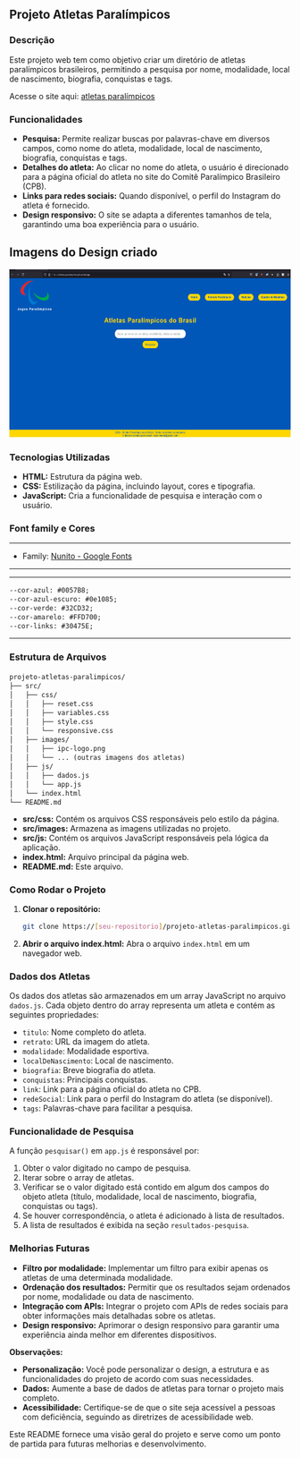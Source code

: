 ## **Projeto Atletas Paralímpicos**

### **Descrição**

Este projeto web tem como objetivo criar um diretório de atletas paralímpicos brasileiros, permitindo a pesquisa por nome, modalidade, local de nascimento, biografia, conquistas e tags.

Acesse o site aqui: [atletas paralímpicos](https://atletas-paralimpicos-phi.vercel.app/)

### **Funcionalidades**

* **Pesquisa:** Permite realizar buscas por palavras-chave em diversos campos, como nome do atleta, modalidade, local de nascimento, biografia, conquistas e tags.
* **Detalhes do atleta:** Ao clicar no nome do atleta, o usuário é direcionado para a página oficial do atleta no site do Comitê Paralímpico Brasileiro (CPB).
* **Links para redes sociais:** Quando disponível, o perfil do Instagram do atleta é fornecido.
* **Design responsivo:** O site se adapta a diferentes tamanhos de tela, garantindo uma boa experiência para o usuário.

## **Imagens do Design criado**
<div align="center">
<img src="./src/images/atletas-paralimpicos.gif"  style="height: 300px; text-align: center;"> <br>
</div>


### **Tecnologias Utilizadas**

* **HTML:** Estrutura da página web.
* **CSS:** Estilização da página, incluindo layout, cores e tipografia.
* **JavaScript:** Cria a funcionalidade de pesquisa e interação com o usuário.

### **Font family e Cores**

***
- Family: [Nunito - Google Fonts](https://fonts.google.com/specimen/Nunito?query=nunito)
***


***
    --cor-azul: #0057B8;
    --cor-azul-escuro: #0e1085;
    --cor-verde: #32CD32;
    --cor-amarelo: #FFD700;
    --cor-links: #30475E;
***

### **Estrutura de Arquivos**

```
projeto-atletas-paralimpicos/
├── src/
│   ├── css/
│   │   ├── reset.css
│   │   ├── variables.css
│   │   ├── style.css
│   │   └── responsive.css
│   ├── images/
│   │   ├── ipc-logo.png
│   │   └── ... (outras imagens dos atletas)
│   ├── js/
│   │   ├── dados.js
│   │   └── app.js
│   └── index.html
└── README.md
```

* **src/css:** Contém os arquivos CSS responsáveis pelo estilo da página.
* **src/images:** Armazena as imagens utilizadas no projeto.
* **src/js:** Contém os arquivos JavaScript responsáveis pela lógica da aplicação.
* **index.html:** Arquivo principal da página web.
* **README.md:** Este arquivo.

### **Como Rodar o Projeto**

1. **Clonar o repositório:**
   ```bash
   git clone https://[seu-repositorio]/projeto-atletas-paralimpicos.git
   ```
2. **Abrir o arquivo index.html:** Abra o arquivo `index.html` em um navegador web.

### **Dados dos Atletas**

Os dados dos atletas são armazenados em um array JavaScript no arquivo `dados.js`. Cada objeto dentro do array representa um atleta e contém as seguintes propriedades:

* `titulo`: Nome completo do atleta.
* `retrato`: URL da imagem do atleta.
* `modalidade`: Modalidade esportiva.
* `localDeNascimento`: Local de nascimento.
* `biografia`: Breve biografia do atleta.
* `conquistas`: Principais conquistas.
* `link`: Link para a página oficial do atleta no CPB.
* `redeSocial`: Link para o perfil do Instagram do atleta (se disponível).
* `tags`: Palavras-chave para facilitar a pesquisa.

### **Funcionalidade de Pesquisa**

A função `pesquisar()` em `app.js` é responsável por:

1. Obter o valor digitado no campo de pesquisa.
2. Iterar sobre o array de atletas.
3. Verificar se o valor digitado está contido em algum dos campos do objeto atleta (título, modalidade, local de nascimento, biografia, conquistas ou tags).
4. Se houver correspondência, o atleta é adicionado à lista de resultados.
5. A lista de resultados é exibida na seção `resultados-pesquisa`.

### **Melhorias Futuras**

* **Filtro por modalidade:** Implementar um filtro para exibir apenas os atletas de uma determinada modalidade.
* **Ordenação dos resultados:** Permitir que os resultados sejam ordenados por nome, modalidade ou data de nascimento.
* **Integração com APIs:** Integrar o projeto com APIs de redes sociais para obter informações mais detalhadas sobre os atletas.
* **Design responsivo:** Aprimorar o design responsivo para garantir uma experiência ainda melhor em diferentes dispositivos.

**Observações:**

* **Personalização:** Você pode personalizar o design, a estrutura e as funcionalidades do projeto de acordo com suas necessidades.
* **Dados:** Aumente a base de dados de atletas para tornar o projeto mais completo.
* **Acessibilidade:** Certifique-se de que o site seja acessível a pessoas com deficiência, seguindo as diretrizes de acessibilidade web.

Este README fornece uma visão geral do projeto e serve como um ponto de partida para futuras melhorias e desenvolvimento.
